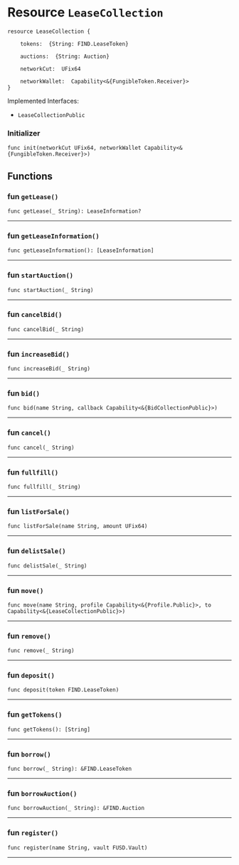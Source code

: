 # Resource `LeaseCollection`

```cadence
resource LeaseCollection {

    tokens:  {String: FIND.LeaseToken}

    auctions:  {String: Auction}

    networkCut:  UFix64

    networkWallet:  Capability<&{FungibleToken.Receiver}>
}
```


Implemented Interfaces:
  - `LeaseCollectionPublic`


### Initializer

```cadence
func init(networkCut UFix64, networkWallet Capability<&{FungibleToken.Receiver}>)
```


## Functions

### fun `getLease()`

```cadence
func getLease(_ String): LeaseInformation?
```

---

### fun `getLeaseInformation()`

```cadence
func getLeaseInformation(): [LeaseInformation]
```

---

### fun `startAuction()`

```cadence
func startAuction(_ String)
```

---

### fun `cancelBid()`

```cadence
func cancelBid(_ String)
```

---

### fun `increaseBid()`

```cadence
func increaseBid(_ String)
```

---

### fun `bid()`

```cadence
func bid(name String, callback Capability<&{BidCollectionPublic}>)
```

---

### fun `cancel()`

```cadence
func cancel(_ String)
```

---

### fun `fullfill()`

```cadence
func fullfill(_ String)
```

---

### fun `listForSale()`

```cadence
func listForSale(name String, amount UFix64)
```

---

### fun `delistSale()`

```cadence
func delistSale(_ String)
```

---

### fun `move()`

```cadence
func move(name String, profile Capability<&{Profile.Public}>, to Capability<&{LeaseCollectionPublic}>)
```

---

### fun `remove()`

```cadence
func remove(_ String)
```

---

### fun `deposit()`

```cadence
func deposit(token FIND.LeaseToken)
```

---

### fun `getTokens()`

```cadence
func getTokens(): [String]
```

---

### fun `borrow()`

```cadence
func borrow(_ String): &FIND.LeaseToken
```

---

### fun `borrowAuction()`

```cadence
func borrowAuction(_ String): &FIND.Auction
```

---

### fun `register()`

```cadence
func register(name String, vault FUSD.Vault)
```

---
